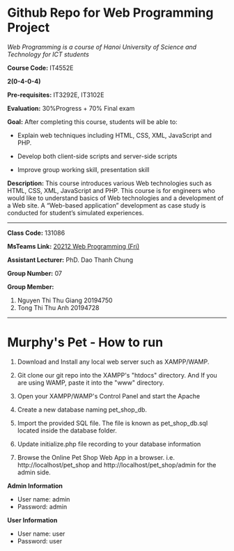 # Github Repo for Web Programming Project

_Web Programming is a course of Hanoi University of Science and Technology for ICT students_

**Course Code:** IT4552E

**2(0-4-0-4)**

**Pre-requisites:** IT3292E, IT3102E

**Evaluation:** 30%Progress + 70% Final exam

**Goal:** After completing this course, students will be able to:

- Explain web techniques including HTML, CSS, XML, JavaScript and PHP.

- Develop both client-side scripts and server-side scripts

- Improve group working skill, presentation skill

**Description:** This course introduces various Web technologies such as HTML, CSS, XML, JavaScript and PHP. This course is for engineers who would like to understand basics of Web technologies and a development of a Web site. A “Web-based application” development as case study is conducted for student’s simulated experiences.

______________________________________________________________
**Class Code:** 131086	

**MsTeams Link:** [20212 Web Programming (Fri)](https://teams.microsoft.com/_?lm=deeplink&lmsrc=homePageWeb&cmpid=WebSignIn#/school/conversations/Chung?threadId=19:J6KY4EOm_V_00wnCCX-oC22BCsZfnAllYCPQp9p8wW41@thread.tacv2&ctx=channel)

**Assistant Lecturer:** PhD. Dao Thanh Chung

**Group Number:** 07

**Group Member:**
1. Nguyen Thi Thu Giang 20194750
2. Tong Thi Thu Anh 20194728
______________________________________________________________
# Murphy's Pet - How to run
1. Download and Install any local web server such as XAMPP/WAMP.

2. Git clone our git repo into the XAMPP's "htdocs" directory. And If you are using WAMP, paste it into the "www" directory.

3. Open your XAMPP/WAMP's Control Panel and start the Apache

4. Create a new database naming pet_shop_db.

5. Import the provided SQL file. The file is known as pet_shop_db.sql located inside the database folder.

6. Update initialize.php file recording to your database information

7. Browse the Online Pet Shop Web App in a browser. i.e. http://localhost/pet_shop and http://localhost/pet_shop/admin for the admin side.

**Admin Information**
- User name: admin
- Password: admin

**User Information**
- User name: user
- Password: user